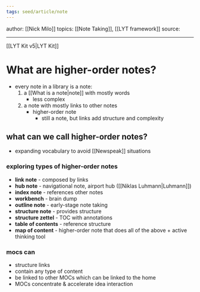 ```yaml
---
tags: seed/article/note 
---
```

author: [[Nick Milo]]
topics: [[Note Taking]], [[LYT framework]]
source: 

---
[[LYT Kit v5|LYT Kit]]
# What are higher-order notes?

- every note in a library is a note:
	1. a [[What is a note|note]] with mostly words
		- less complex
	2. a note with mostly links to other notes
		- higher-order note
			- still a note, but links add structure and complexity

## what can we call higher-order notes?

- expanding vocabulary to avoid [[Newspeak]] situations

### exploring types of higher-order notes

- **link note** - composed by links
- **hub note** - navigational note, airport hub ([[Niklas Luhmann|Luhmann]])
- **index note** - references other notes
- **workbench** - brain dump
- **outline note** - early-stage note taking
- **structure note** - provides structure
- **structure zettel** - TOC with annotations
- **table of contents** - reference structure
- **map of content** - higher-order note that does all of the above + active thinking tool

### mocs can

- structure links
- contain any type of content
- be linked to other MOCs which can be linked to the home
- MOCs concentrate & accelerate idea interaction
